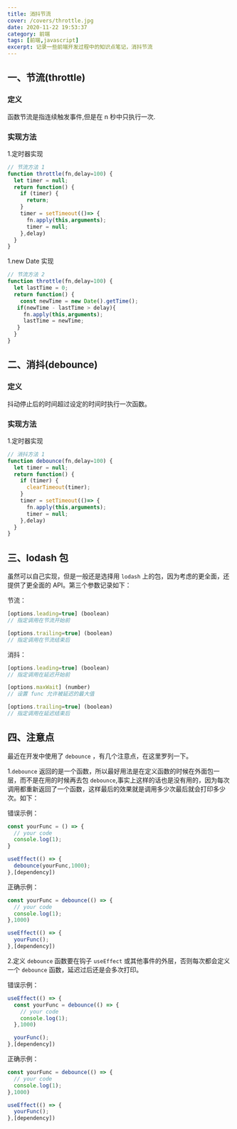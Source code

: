 ```yaml
---
title: 消抖节流
cover: /covers/throttle.jpg
date: 2020-11-22 19:53:37
category: 前端
tags: [前端,javascript]
excerpt: 记录一些前端开发过程中的知识点笔记，消抖节流
---
```


## 一、节流(throttle)

### 定义

函数节流是指连续触发事件,但是在 n 秒中只执行一次.

### 实现方法

1.定时器实现

```js
// 节流方法 1
function throttle(fn,delay=100) {
  let timer = null;
  return function() {
    if (timer) {
      return;
    }
    timer = setTimeout(()=> {
      fn.apply(this,arguments);
      timer = null;
    },delay)
  }
}
```

1.new Date 实现

```js
// 节流方法 2
function throttle(fn,delay=100) {
  let lastTime = 0;
  return function() {
    const newTime = new Date().getTime();
   if(newTime - lastTime > delay){
     fn.apply(this,arguments);
     lastTime = newTime;
   }
  }
}
```

## 二、消抖(debounce)

### 定义

抖动停止后的时间超过设定的时间时执行一次函数。

### 实现方法

1.定时器实现

```js
// 消抖方法 1
function debounce(fn,delay=100) {
  let timer = null;
  return function() {
    if (timer) {
      clearTimeout(timer);
    }
    timer = setTimeout(()=> {
      fn.apply(this,arguments);
      timer = null;
    },delay)
  }
}
```

## 三、lodash 包

虽然可以自己实现，但是一般还是选择用 `lodash` 上的包，因为考虑的更全面，还提供了更全面的 API。第三个参数记录如下：

节流：
```js
[options.leading=true] (boolean)
// 指定调用在节流开始前

[options.trailing=true] (boolean)
// 指定调用在节流结束后
```

消抖：
```js
[options.leading=true] (boolean)
// 指定调用在延迟开始前

[options.maxWait] (number)
// 设置 func 允许被延迟的最大值

[options.trailing=true] (boolean)
// 指定调用在延迟结束后
```

## 四、注意点

最近在开发中使用了 `debounce` ，有几个注意点，在这里罗列一下。

1.`debounce` 返回的是一个函数，所以最好用法是在定义函数的时候在外面包一层，而不是在用的时候再去包 `debounce`,事实上这样的话也是没有用的，因为每次调用都重新返回了一个函数，这样最后的效果就是调用多少次最后就会打印多少次。如下：

错误示例：

```js
const yourFunc = () => {
  // your code
  console.log(1);
}

useEffect(() => {
  debounce(yourFunc,1000);
},[dependency])
```

正确示例：

```js
const yourFunc = debounce(() => {
  // your code
  console.log(1);
},1000)

useEffect(() => {
  yourFunc();
},[dependency])
```

2.定义 `debounce` 函数要在钩子 `useEffect` 或其他事件的外层，否则每次都会定义一个 `debounce` 函数，延迟过后还是会多次打印。

错误示例：

```js
useEffect(() => {
  const yourFunc = debounce(() => {
    // your code
    console.log(1);
  },1000)

  yourFunc();
},[dependency])
```

正确示例：

```js
const yourFunc = debounce(() => {
  // your code
  console.log(1);
},1000)

useEffect(() => {
  yourFunc();
},[dependency])
```